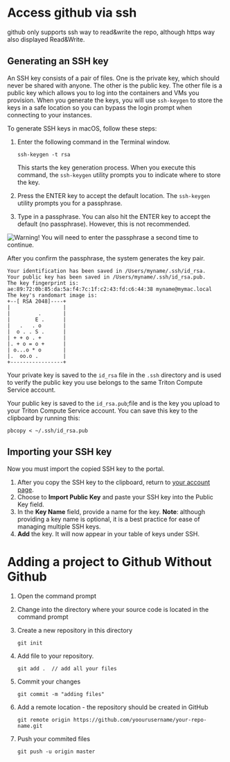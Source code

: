 # Access github via ssh

github only supports ssh way to read&write the repo, although https way also displayed Read&Write.

## Generating an SSH key

An SSH key consists of a pair of files. One is the private key, which should never be shared with anyone. The other is the public key. The other file is a public key which allows you to log into the containers and VMs you provision. When you generate the keys, you will use `ssh-keygen` to store the keys in a safe location so you can bypass the login prompt when connecting to your instances.

To generate SSH keys in macOS, follow these steps:

1. Enter the following command in the Terminal window.

   ```
   ssh-keygen -t rsa
   ```

   This starts the key generation process. When you execute this command, the `ssh-keygen` utility prompts you to indicate where to store the key.

2. Press the ENTER key to accept the default location. The `ssh-keygen` utility prompts you for a passphrase.

3. Type in a passphrase. You can also hit the ENTER key to accept the default (no passphrase). However, this is not recommended.

![Warning!](https://docs.joyent.com/assets/images/icons/emoticons/warning.gif) You will need to enter the passphrase a second time to continue.

After you confirm the passphrase, the system generates the key pair.

```
Your identification has been saved in /Users/myname/.ssh/id_rsa.
Your public key has been saved in /Users/myname/.ssh/id_rsa.pub.
The key fingerprint is:
ae:89:72:0b:85:da:5a:f4:7c:1f:c2:43:fd:c6:44:38 myname@mymac.local
The key's randomart image is:
+--[ RSA 2048]----+
|                 |
|         .       |
|        E .      |
|   .   . o       |
|  o . . S .      |
| + + o . +       |
|. + o = o +      |
| o...o * o       |
|.  oo.o .        |
+-----------------+
```

Your private key is saved to the `id_rsa` file in the `.ssh` directory and is used to verify the public key you use belongs to the same Triton Compute Service account.

Your public key is saved to the `id_rsa.pub`;file and is the key you upload to your Triton Compute Service account. You can save this key to the clipboard by running this:

```
pbcopy < ~/.ssh/id_rsa.pub
```

## Importing your SSH key

Now you must import the copied SSH key to the portal.

1. After you copy the SSH key to the clipboard, return to [your account page](https://my.joyent.com/main/#!/account).
2. Choose to **Import Public Key** and paste your SSH key into the Public Key field.
3. In the **Key Name** field, provide a name for the key. **Note**: although providing a key name is optional, it is a best practice for ease of managing multiple SSH keys.
4. **Add** the key. It will now appear in your table of keys under SSH.



# Adding a project to Github Without Github

1. Open the command prompt

2. Change into the directory where your source code is located in the command prompt

3. Create a new repository in this directory

   ```
   git init
   ```

4. Add file to your repository. 

   ```
   git add .  // add all your files
   ```

5. Commit your changes 

   ```-
   git commit -m "adding files"
   ```

   [^-m]: let you add the commit message in line

6. Add a remote location -  the repository should be created in GitHub

   ```
   git remote origin https://github.com/yoourusername/your-repo-name.git
   ```

7. Push your commited files

   ```
   git push -u origin master
   ```

   

